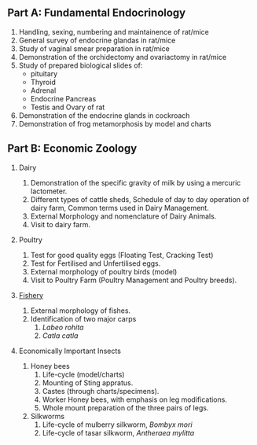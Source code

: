 ## Part A: Fundamental Endocrinology

1. Handling, sexing, numbering and maintainence of rat/mice
2. General survey of endocrine glandas in rat/mice
3. Study of vaginal smear preparation in rat/mice
4. Demonstration of the orchidectomy and ovariactomy in rat/mice
5. Study of prepared biological slides of:
    * pituitary
    * Thyroid
    * Adrenal
    * Endocrine Pancreas
    * Testis and Ovary of rat
6. Demonstration of the endocrine glands in cockroach
7. Demonstration of frog metamorphosis by model and charts

## Part B: Economic Zoology

1. Dairy
    1. Demonstration of the specific gravity of milk by using a mercuric lactometer.
    2. Different types of cattle sheds, Schedule of day to day operation of dairy farm, Common terms used in Dairy Management.
    3. External Morphology and nomenclature of Dairy Animals.
    4. Visit to dairy farm.
     
2. Poultry 
    1. Test for good quality eggs (Floating Test, Cracking Test)
    2. Test for Fertilised and Unfertilised eggs.
    3. External morphology of poultry birds (model)
    4. Visit to Poultry Farm (Poultry Management and Poultry breeds).

3. [Fishery](Fishes/index.md)
    1. External morphology of fishes.
    2. Identification of two major carps
        1. *Labeo rohita*
        2. *Catla catla*
    
4. Economically Important Insects
    1. Honey bees 
        1. Life-cycle (model/charts)
        2. Mounting of Sting appratus.
        3. Castes (through charts/specimens).
        4. Worker Honey bees, with emphasis on leg modifications.
        5. Whole mount preparation of the three pairs of legs.
    2. Silkworms
        1. Life-cycle of mulberry silkworm, *Bombyx mori* 
        2. Life-cycle of tasar silkworm, *Antheraea mylitta*